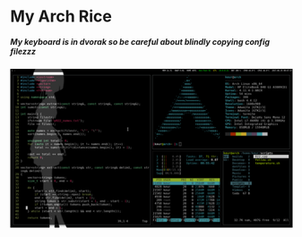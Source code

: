 # My Arch Rice
##### My keyboard is in dvorak so be careful about blindly copying config filezzz

![Screenshot](screenshot.png)
